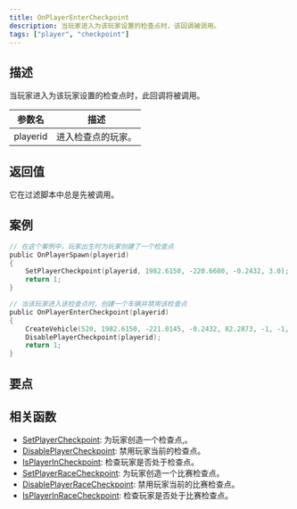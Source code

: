 ```yaml
---
title: OnPlayerEnterCheckpoint
description: 当玩家进入为该玩家设置的检查点时，该回调被调用。
tags: ["player", "checkpoint"]
---
```


## 描述

当玩家进入为该玩家设置的检查点时，此回调将被调用。

| 参数名   | 描述               |
| -------- | ------------------ |
| playerid | 进入检查点的玩家。 |

## 返回值

它在过滤脚本中总是先被调用。

## 案例

```c
// 在这个案例中，玩家出生时为玩家创建了一个检查点
public OnPlayerSpawn(playerid)
{
    SetPlayerCheckpoint(playerid, 1982.6150, -220.6680, -0.2432, 3.0);
    return 1;
}

// 当该玩家进入该检查点时，创建一个车辆并禁用该检查点
public OnPlayerEnterCheckpoint(playerid)
{
    CreateVehicle(520, 1982.6150, -221.0145, -0.2432, 82.2873, -1, -1, 60000);
    DisablePlayerCheckpoint(playerid);
    return 1;
}
```

## 要点

<TipNPCCallbacks />

## 相关函数

- [SetPlayerCheckpoint](../functions/SetPlayerCheckpoint): 为玩家创造一个检查点,。
- [DisablePlayerCheckpoint](../functions/DisablePlayerCheckpoint): 禁用玩家当前的检查点。
- [IsPlayerInCheckpoint](../functions/IsPlayerInRaceCheckpoint): 检查玩家是否处于检查点。
- [SetPlayerRaceCheckpoint](../functions/SetPlayerRaceCheckpoint): 为玩家创造一个比赛检查点。
- [DisablePlayerRaceCheckpoint](../functions/DisablePlayerRaceCheckpoint): 禁用玩家当前的比赛检查点。
- [IsPlayerInRaceCheckpoint](../functions/IsPlayerInRaceCheckpoint): 检查玩家是否处于比赛检查点。
